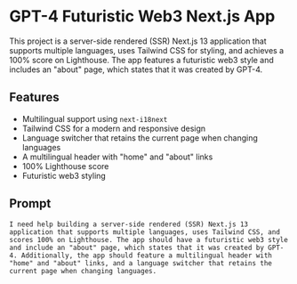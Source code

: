 

# GPT-4 Futuristic Web3 Next.js App

This project is a server-side rendered (SSR) Next.js 13 application that supports multiple languages, uses Tailwind CSS for styling, and achieves a 100% score on Lighthouse. The app features a futuristic web3 style and includes an "about" page, which states that it was created by GPT-4.

## Features

- Multilingual support using `next-i18next`
- Tailwind CSS for a modern and responsive design
- Language switcher that retains the current page when changing languages
- A multilingual header with "home" and "about" links
- 100% Lighthouse score
- Futuristic web3 styling


## Prompt
```
I need help building a server-side rendered (SSR) Next.js 13 application that supports multiple languages, uses Tailwind CSS, and scores 100% on Lighthouse. The app should have a futuristic web3 style and include an "about" page, which states that it was created by GPT-4. Additionally, the app should feature a multilingual header with "home" and "about" links, and a language switcher that retains the current page when changing languages.
```